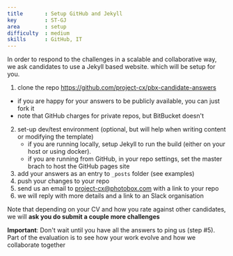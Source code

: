 ```yaml
---
title       : Setup GitHub and Jekyll
key         : ST-GJ
area        : setup
difficulty  : medium
skills      : GitHub, IT
---
```


In order to respond to the challenges in a scalable and collaborative way, we
ask candidates to use a Jekyll based website. which will be setup for you.

1. clone the repo https://github.com/project-cx/pbx-candidate-answers
  - if you are happy for your answers to be publicly available, you can just fork it
  - note that GitHub charges for private repos, but BitBucket doesn't
2. set-up dev/test environment (optional, but will help when writing content or modifying the template)
    - if you are running locally, setup Jekyll to run the build (either on your host or using docker).
    - if you are running from GitHub, in your repo settings, set the master brach to host the GitHub pages site
3. add your answers as an entry to `_posts` folder (see examples)
4. push your changes to your repo
5. send us an email to project-cx@photobox.com with a link to  your repo
6. we will reply with more details and a link to an Slack organisation

Note that depending on your CV and how you rate against other candidates, we
will **ask you do submit a couple more challenges**

**Important**: Don't wait until you have all the answers to ping us (step #5). Part of the
evaluation is to see how your work evolve and how we collaborate together